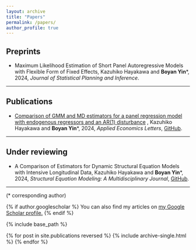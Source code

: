 ```yaml
---
layout: archive
title: "Papers"
permalink: /papers/
author_profile: true
---
```


 
## Preprints
 
 - <span>Maximum Likelihood Estimation of Short Panel Autoregressive Models with Flexible Form of Fixed Effects</span>, <span>Kazuhiko Hayakawa and **Boyan Yin**\*,</span> <span>2024</span>, <span>_Journal of Statistical Planning and Inference_.</span>

----


## Publications

 - <span>[Comparison of GMM and MD estimators for a panel regression model with endogenous regressors and an AR(1) disturbance](https://www.tandfonline.com/doi/pdf/10.1080/13504851.2024.2352166)</span> <span>, Kazuhiko Hayakawa and **Boyan Yin**\*, </span> <span>2024,</span> <span>_Applied Economics Letters_, </span><span> [GitHub](https://github.com/Byan2019/).</span>

---


## Under reviewing

- <span>A Comparison of Estimators for Dynamic Structural Equation Models with Intensive Longitudinal Data, </span>  <span>Kazuhiko Hayakawa and **Boyan Yin**\*,</span> <span>2024</span>, <span>_Structural Equation Modeling: A Multidisciplinary Journal_</span>,<span> [GitHub](https://github.com/Byan2019/)</span>.

---
<span>(* corresponding author)</span>


{% if author.googlescholar %}
  You can also find my articles on <u><a href="{{author.googlescholar}}">my Google Scholar profile</a>.</u>
{% endif %}

{% include base_path %}

{% for post in site.publications reversed %}
  {% include archive-single.html %}
{% endfor %}
